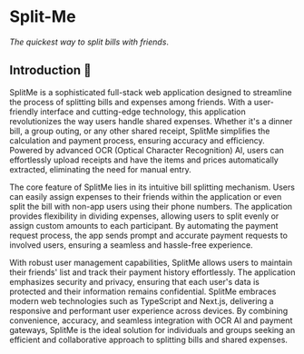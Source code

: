 # Split-Me

*The* *quickest* *way* *to* *split* *bills* *with* *friends*.

## Introduction 💭

SplitMe is a sophisticated full-stack web application designed to streamline the process of splitting bills and expenses among friends. With a user-friendly interface and cutting-edge technology, this application revolutionizes the way users handle shared expenses. Whether it's a dinner bill, a group outing, or any other shared receipt, SplitMe simplifies the calculation and payment process, ensuring accuracy and efficiency. Powered by advanced OCR (Optical Character Recognition) AI, users can effortlessly upload receipts and have the items and prices automatically extracted, eliminating the need for manual entry.

The core feature of SplitMe lies in its intuitive bill splitting mechanism. Users can easily assign expenses to their friends within the application or even split the bill with non-app users using their phone numbers. The application provides flexibility in dividing expenses, allowing users to split evenly or assign custom amounts to each participant. By automating the payment request process, the app sends prompt and accurate payment requests to involved users, ensuring a seamless and hassle-free experience.

With robust user management capabilities, SplitMe allows users to maintain their friends' list and track their payment history effortlessly. The application emphasizes security and privacy, ensuring that each user's data is protected and their information remains confidential. SplitMe embraces modern web technologies such as TypeScript and Next.js, delivering a responsive and performant user experience across devices. By combining convenience, accuracy, and seamless integration with OCR AI and payment gateways, SplitMe is the ideal solution for individuals and groups seeking an efficient and collaborative approach to splitting bills and shared expenses.
<br>
<br>

